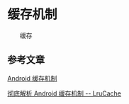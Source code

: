 # 缓存机制

　　缓存

## 参考文章

[Android 缓存机制](https://www.jianshu.com/p/2608f036f362)

[彻底解析 Android 缓存机制 -- LruCache](https://www.jianshu.com/p/b49a111147ee)